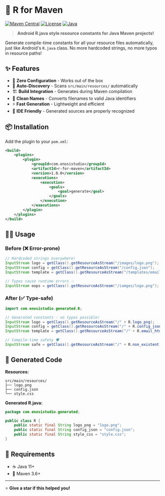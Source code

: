 # 🚀 R for Maven

[![Maven Central](https://img.shields.io/maven-central/v/com.enosistudio/maven-constant-res.svg)](https://central.sonatype.com/artifact/com.enosistudio/maven-constant-res)
[![License](https://img.shields.io/badge/License-Apache%202.0-blue.svg)](https://opensource.org/licenses/Apache-2.0)
[![Java](https://img.shields.io/badge/Java-11%2B-brightgreen.svg)](https://openjdk.java.net/)

> **Android R.java style resource constants for Java Maven projects!**

Generate compile-time constants for all your resource files automatically, just like Android's `R.java` class. No more hardcoded strings, no more typos in resource paths!

## ✨ Features

- 🎯 **Zero Configuration** - Works out of the box
- 📁 **Auto-Discovery** - Scans `src/main/resources/` automatically  
- 🏗️ **Build Integration** - Generates during Maven compilation
- 🎨 **Clean Names** - Converts filenames to valid Java identifiers
- ⚡ **Fast Generation** - Lightweight and efficient
- 🔧 **IDE Friendly** - Generated sources are properly recognized

## 📦 Installation

Add the plugin to your `pom.xml`:

```xml
<build>
    <plugins>
        <plugin>
            <groupId>com.enosistudio</groupId>
            <artifactId>r-for-maven</artifactId>
            <version>1.0.0</version>
            <executions>
                <execution>
                    <goals>
                        <goal>generate</goal>
                    </goals>
                </execution>
            </executions>
        </plugin>
    </plugins>
</build>
```

## 🏃‍♂️ Usage

### Before (❌ Error-prone)
```java
// Hardcoded strings everywhere!
InputStream logo = getClass().getResourceAsStream("/images/logo.png");
InputStream config = getClass().getResourceAsStream("/config.json"); 
InputStream template = getClass().getResourceAsStream("/templates/email.html");

// Typos cause runtime errors 💥
InputStream oops = getClass().getResourceAsStream("/iamges/logo.png"); // Whoops!
```

### After (✅ Type-safe)
```java
import com.enosistudio.generated.R;

// Generated constants - no typos possible!
InputStream logo = getClass().getResourceAsStream("/" + R.logo_png);
InputStream config = getClass().getResourceAsStream("/" + R.config_json);
InputStream template = getClass().getResourceAsStream("/" + R.email_html);

// Compile-time safety 🛡️
InputStream safe = getClass().getResourceAsStream("/" + R.non_existent); // Won't compile!
```

## 📂 Generated Code

**Resources:**
```
src/main/resources/
├── logo.png
├── config.json
└── style.css
```

**Generated R.java:**
```java
package com.enosistudio.generated;

public class R {
    public static final String logo_png = "logo.png";
    public static final String config_json = "config.json";
    public static final String style_css = "style.css";
}
```

## 🔧 Requirements

- ☕ Java 11+
- 🔨 Maven 3.6+

---

⭐ **Give a star if this helped you!**
